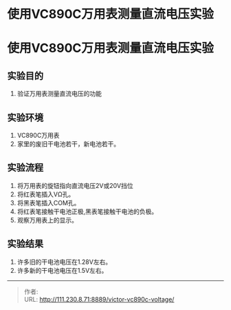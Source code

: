 # 使用VC890C万用表测量直流电压实验


<!--more-->
# 使用VC890C万用表测量直流电压实验
## 实验目的
1.  验证万用表测量直流电压的功能

## 实验环境
1. VC890C万用表
2. 家里的废旧干电池若干，新电池若干。


## 实验流程
1. 将万用表的旋钮指向直流电压2V或20V挡位
2. 将红表笔插入VΩ孔。
3. 将黑表笔插入COM孔。
4. 将红表笔接触干电池正极,黑表笔接触干电池的负极。
5. 观察万用表上的显示。

## 实验结果
1. 许多旧的干电池电压在1.28V左右。
1. 许多新的干电池电压在1.5V左右。


---

> 作者:   
> URL: http://111.230.8.71:8889/victor-vc890c-voltage/  

